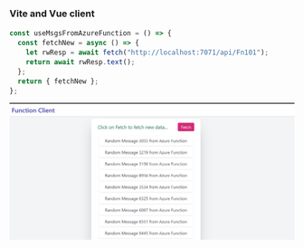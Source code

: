 ### Vite and Vue client

```javascript
const useMsgsFromAzureFunction = () => {
  const fetchNew = async () => {
    let rwResp = await fetch("http://localhost:7071/api/Fn101");
    return await rwResp.text();
  };
  return { fetchNew };
};
```

![Screenshot](https://github.com/gouthamrangarajan/Azure/blob/main/Fn101/screenshot.jpg)
